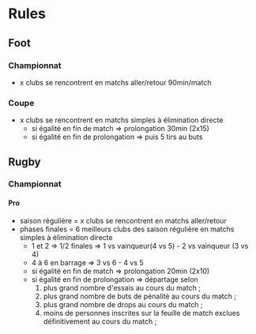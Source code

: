 # Rules
## Foot
### Championnat
- x clubs se rencontrent en matchs aller/retour 90min/match
### Coupe
- x clubs se rencontrent en matchs simples à élimination directe
    - si égalité en fin de match => prolongation 30min (2x15)
    - si égalité en fin de prolongation => puis 5 tirs au buts

## Rugby
### Championnat
#### Pro
- saison régulière = x clubs se rencontrent en matchs aller/retour
- phases finales = 6 meilleurs clubs des saison régulière en matchs simples à élimination directe
    - 1 et 2 => 1/2 finales => 1 vs vainqueur(4 vs 5) - 2 vs vainqueur (3 vs 4)
    - 4 à 6 en barrage => 3 vs 6 - 4 vs 5
    - si égalité en fin de match => prolongation 20min (2x10)
    - si égalité en fin de prolongation => départage selon
        1. plus grand nombre d'essais au cours du match ;
        2. plus grand nombre de buts de pénalité au cours du match ;
        3. plus grand nombre de drops au cours du match ;
        4. moins de personnes inscrites sur la feuille de match exclues définitivement au cours du match ;
